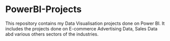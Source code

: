 # PowerBI-Projects
This repository contains my Data Visualisation projects done on Power BI. It includes the projects done on E-commerce Advertising Data, Sales Data abd various others sectors of the industries. 
